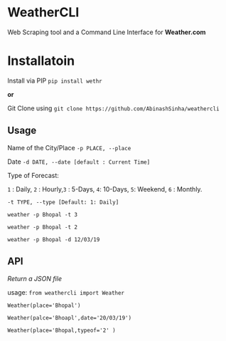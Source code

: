 # WeatherCLI

Web Scraping tool and a Command Line Interface for **Weather.com**


# Installatoin

Install via PIP 
`pip install wethr`

**or**

Git Clone using 
`git clone https://github.com/AbinashSinha/weathercli`


## Usage 
Name of the City/Place  `-p PLACE, --place`

Date `-d DATE, --date [default : Current Time]` 

Type of Forecast: 

`1` : Daily, `2` : Hourly,`3` : 5-Days, `4`: 10-Days, `5`: Weekend, `6` : Monthly.

`-t TYPE, --type [Default: 1: Daily]`

`weather -p Bhopal -t 3`

`weather -p Bhopal -t 2`

`weather -p Bhopal -d 12/03/19`

## API

*Return a JSON file*

usage:
`from weathercli import Weather`

`Weather(place='Bhopal')`

`Weather(palce='Bhoapl',date='20/03/19')`

`Weather(place='Bhopal,typeof='2' )`
